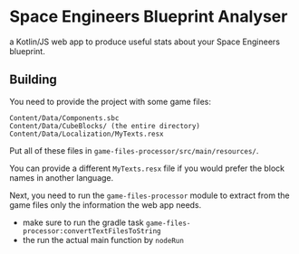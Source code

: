 # Space Engineers Blueprint Analyser

a Kotlin/JS web app to produce useful stats about your Space Engineers blueprint.

## Building

You need to provide the project with some game files:

```
Content/Data/Components.sbc
Content/Data/CubeBlocks/ (the entire directory)
Content/Data/Localization/MyTexts.resx
```

Put all of these files in `game-files-processor/src/main/resources/`.

You can provide a different `MyTexts.resx` file if you would prefer the block names in another language.

Next, you need to run the `game-files-processor` module to extract from the game files only the information the web app needs.
* make sure to run the gradle task `game-files-processor:convertTextFilesToString`
* the run the actual main function by `nodeRun`